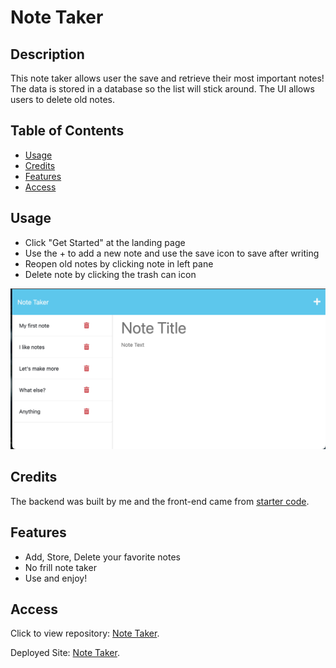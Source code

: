 # Note Taker

## Description
This note taker allows user the save and retrieve their most important notes! The data is stored in a database so the list will stick around. The UI allows users to delete old notes.

## Table of Contents
- [Usage](#usage)
- [Credits](#credits)
- [Features](#features)
- [Access](#access)

## Usage
- Click "Get Started" at the landing page
- Use the + to add a new note and use the save icon to save after writing
- Reopen old notes by clicking note in left pane
- Delete note by clicking the trash can icon

![user experience](./images/notes.png)


## Credits
The backend was built by me and the front-end came from [starter code](https://github.com/coding-boot-camp/miniature-eureka).

## Features
- Add, Store, Delete your favorite notes
- No frill note taker
- Use and enjoy!

## Access
Click to view repository: [Note Taker](https://github.com/johnpow/note-taker).

Deployed Site: [Note Taker](https://vast-inlet-18412.herokuapp.com/).

